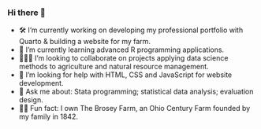 ### Hi there 👋

- 🛠️ I’m currently working on developing my professional portfolio with Quarto & building a website for my farm.
- 🌱 I’m currently learning advanced R programming applications.
- :people_holding_hands: I’m looking to collaborate on projects applying data science methods to agriculture and natural resource management.
- 🤔 I’m looking for help with HTML, CSS and JavaScript for website development.
- 💬 Ask me about: Stata programming; statistical data analysis; evaluation design.
- :farmer: Fun fact: I own The Brosey Farm, an Ohio Century Farm founded by my family in 1842.

<!--

-->
